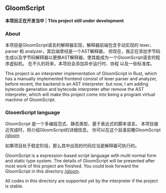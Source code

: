 ## GloomScript

**本项目正在开发当中** |
**This project still under development**

### About

本项目是GloomScript语言的解释器实现，解释器前端包含手动实现的 lexer、parser 和 analyzer，其后端曾经是一个AST解释器， 
但现在，我正在添加字节码生成以及字节码解释器以更换AST解释器，使其能成为一个GloomScript语言的程序虚拟机。
在不久的将来，本项目会添加异步运行时、协程 以及一些标准库。

This project is an interpreter implementation of GloomScript in Rust,
which has a manually implemented frontend consist of lexer parser and analyzer, before recent, the backend is an AST interpreter.
but now, I am adding bytecode generation and bytecode interpreter after remove the AST interpreter,
which will make this project come into being a program virtual machine of GloomScript.

### GloomScript language

GloomScript 是一个多编程范式、静态类型、基于表达式的脚本语言。
本项目接近完成时，将介绍GloomScript的详细信息。
你可以在这个目录前瞻GloomScript [/gloom](https://github.com/Xie-Jason/GloomScript/tree/master/gloom)

如果项目处于稳定阶段，那么其中出现的代码应当是解释器可执行的。

GloomScript is a expression-based script language with multi normal form and static type system.
The details of GloomScript will be presented after most work of this project are finished.
You could look forward the GloomScript in this directory [/gloom](https://github.com/Xie-Jason/GloomScript/tree/master/gloom).

All codes in this directory are supported yet by the interpreter if the project is stable.